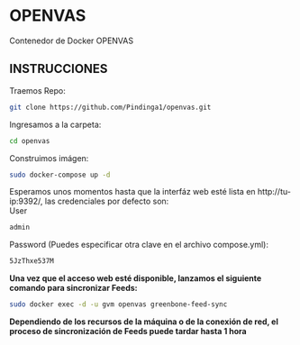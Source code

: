 # OPENVAS
Contenedor de Docker OPENVAS
## INSTRUCCIONES

Traemos Repo:
``` bash
git clone https://github.com/Pindinga1/openvas.git
```

Ingresamos a la carpeta:
``` bash
cd openvas
```

Construimos imágen:
``` bash
sudo docker-compose up -d  
```
Esperamos unos momentos hasta que la interfáz web esté lista en http://tu-ip:9392/, las credenciales por defecto son:  
User  
``` bash
admin
```  
Password  (Puedes especificar otra clave en el archivo compose.yml):  
``` bash
5JzThxe537M
```  
**Una vez que el acceso web esté disponible, lanzamos el siguiente comando para sincronizar Feeds:**  
``` bash
sudo docker exec -d -u gvm openvas greenbone-feed-sync
```  
**Dependiendo de los recursos de la máquina o de la conexión de red, el proceso de sincronización de Feeds puede tardar hasta 1 hora**
